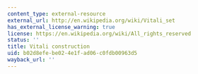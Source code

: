 ```yaml
---
content_type: external-resource
external_url: http://en.wikipedia.org/wiki/Vitali_set
has_external_license_warning: true
license: https://en.wikipedia.org/wiki/All_rights_reserved
status: ''
title: Vitali construction
uid: b02d8efe-be02-4e1f-ad06-c0fdb00963d5
wayback_url: ''
---
```

